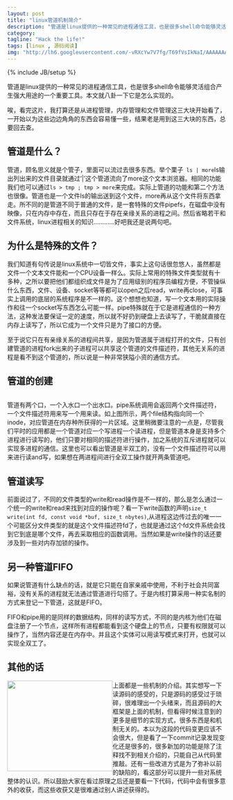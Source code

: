 ```yaml
---
layout: post
title: "linux管道机制简介"
description: "管道是linux提供的一种常见的进程通信工具，也是很多shell命令能够灵活组合产生强大用途的一个重要工具。本文就八卦一下它是怎么实现的。"
category: 
tagline: "Hack the life!"
tags: [linux , 源码阅读]
img: "http://lh6.googleusercontent.com/-vRXcYw7V7fg/T69fVsIkNaI/AAAAAAAAAIw/Y3KgmC33VbI/s512/linux.jpg"
---
```

{% include JB/setup %}
<div>
	<p>管道是linux提供的一种常见的进程通信工具，也是很多shell命令能够灵活组合产生强大用途的一个重要工具。本文就八卦一下它是怎么实现的。</p>
	<p>唉，看完这片，我打算还是从进程管理，内存管理和文件管理这三大块开始看了，一开始以为这些边边角角的东西会容易懂一些，结果老是用到这三大块的东西，总要回去查。</p>
<h2>管道是什么？</h2>
	<p>管道，顾名思义就是个管子，里面可以流过去很多东西。举个栗子<code> ls | more</code>ls输出列出来的文件目录就通过‘|’这个管道流向了more这个文本浏览器。相同的功能我们也可以通过<code>ls > tmp ; tmp > more</code>来完成。实际上管道的功能和第二个方法也很像。管道也是一个文件ls的输出送到这个文件，more再从这个文件将东西拿走。所不同的是管道不同于普通的文件，是一套特殊的文件pipefs，在磁盘中没有映像，只在内存中存在，而且只存在于存在亲缘关系的进程之间。然后省略若干和文件系统，linux进程相关的知识…………好吧我还是说两句吧。</p>
<h2>为什么是特殊的文件？</h2>
	<p>我们知道有句传说是linux系统中一切皆文件，事实上这句话很忽悠人，虽然都是文件一个文本文件能和一个CPU设备一样么。实际上常用的特殊文件类型就有十多种，之所以要把他们都组织成文件是为了应用级别的程序员编程方便，不管操纵什么东西，文件、设备、socket等等都可以open之后read，write再close，可事实上调用的底层的系统程序是不一样的。这个想想也知道，写一个文本用的实际操作和往一个socket写东西怎么可能一样。pipe特殊就在于它是进程通信的一种方法，这种发法要保证一定的速度，所以就不好扔到硬盘上去读写了，干脆就直接在内存上读写了，所以它成为一个文件只是为了接口的方便。</p>
	<p>至于说它只在有亲缘关系的进程间共享，是因为管道属于进程打开的文件，只有创建管道的进程fork出来的子进程可以共享这个管道的文件描述符，其他无关系的进程是看不到这个管道的，所以说是一种非常狭隘小资的通信方式。</p>
<h2>管道的创建</h2>
<img src="http://lh4.googleusercontent.com/-rKXoItZdeME/T8TMQ1hwu-I/AAAAAAAAARM/ERbFu9BqHb0/s470/pipe.gif" alt="" style="float:none;">
	<p>管道有两个口，一个入水口一个出水口。pipe系统调用会返回两个文件描述符，一个文件描述符用来写一个用来读。如上图所示，两个file结构指向同一个inode，对应管道在内存种所获得的一片区域。这里稍微要注意的一点是，尽管我们平时的应用都是一个管道对应一个写进程一个读进程，但是管道本身是支持多个进程进行读写的，他们只要对相同的描述符进行操作，加之系统的互斥进程就可以实现多进程的通信。这里也可以看出管道是半双工的，没有一个文件描述符可以用来进行读and写，如果想在两进程间进行全双工操作就开两条管道吧。</p>
<h2>管道读写</h2>
	<p>前面说过了，不同的文件类型的write和read操作是不一样的，那么是怎么通过一个统一的write和read来找到对应的操作呢？看一下write函数的声明<code>size_t write(int fd, const void *buf, size_t nbytes)</code>,从进程这边传过去的唯一一个可能区分文件类型的就是这个文件描述符fd了，也就是通过这个fd文件系统会找到它到底是哪个文件，再去采取相应的函数调用。当然如果是write操作的话还要涉及到一些对内存加锁的操作。</p>
<h2>另一种管道FIFO</h2>
	<p>如果说管道有什么缺点的话，就是它只能在自家亲戚中使用，不利于社会共同富裕，没有关系的进程就无法通过管道进行勾搭了。于是内核打算采用一种实名制的方式来登记一下管道，这就是FIFO。</p>
	<p>FIFO和pipe用的是同样的数据结构，同样的读写方式，不同的是内核为他们在磁盘注册了一个节点，这样所有进程都能看到这个硬盘上的节点，只要有权限就可以操作了，当然内容还是在内存中。并且这个实体可以用读写模式来打开，也就可以实现全双工了。</p>
	<h2>其他的话</h2>
	<img src="http://lh6.googleusercontent.com/-vRXcYw7V7fg/T69fVsIkNaI/AAAAAAAAAIw/Y3KgmC33VbI/s512/linux.jpg" style="float:left;width:243px;height:208px">
	<p>上面都是一些机制的介绍。其实想写一下读源码的感受的，只是源码的感受过于琐碎，很难理出一个头绪来，而且源码的大框架是上面的机制，但看得时候注意到的更多是细节的实现方式，很多东西是和机制无关的。本以为这段的代码变更应该不会很大，但是看了一下commit记录发现变化还是很多的，很多新加的功能是除了注释找不到相关介绍的，只能自己从代码里推敲。还有一些改进方式是为了弥补以前的缺陷的，看这部分可以提升一些对系统整体的认识。所以鼓励大家在看过原理之后还是要看一下代码，代码中会有很多意外的收获，而这些收获又是很难通过别人讲述获得的。</p>
	<p></p>
</div>

